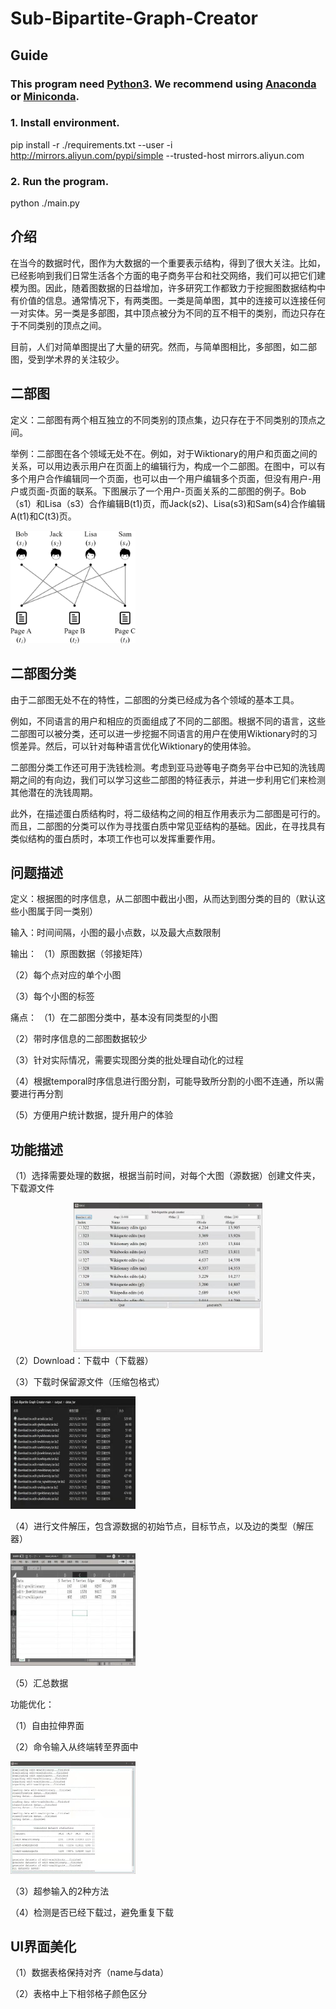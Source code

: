﻿# Sub-Bipartite-Graph-Creator

## Guide

### This program need [Python3](https://www.python.org/downloads/). We recommend using [Anaconda](https://www.anaconda.com/products/individual#Downloads) or [Miniconda](https://docs.conda.io/en/latest/miniconda.html).

### 1. Install environment.

pip install -r ./requirements.txt --user -i http://mirrors.aliyun.com/pypi/simple --trusted-host mirrors.aliyun.com

### 2. Run the program.
python ./main.py

## 介绍
   在当今的数据时代，图作为大数据的一个重要表示结构，得到了很大关注。比如，已经影响到我们日常生活各个方面的电子商务平台和社交网络，我们可以把它们建模为图。因此，随着图数据的日益增加，许多研究工作都致力于挖掘图数据结构中有价值的信息。通常情况下，有两类图。一类是简单图，其中的连接可以连接任何一对实体。另一类是多部图，其中顶点被分为不同的互不相干的类别，而边只存在于不同类别的顶点之间。
   
   目前，人们对简单图提出了大量的研究。然而，与简单图相比，多部图，如二部图，受到学术界的关注较少。

## 二部图
   定义：二部图有两个相互独立的不同类别的顶点集，边只存在于不同类别的顶点之间。
   
   举例：二部图在各个领域无处不在。例如，对于Wiktionary的用户和页面之间的关系，可以用边表示用户在页面上的编辑行为，构成一个二部图。在图中，可以有多个用户合作编辑同一个页面，也可以由一个用户编辑多个页面，但没有用户-用户或页面-页面的联系。下图展示了一个用户-页面关系的二部图的例子。Bob（s1）和Lisa（s3）合作编辑B(t1)页，而Jack(s2)、Lisa(s3)和Sam(s4)合作编辑A(t1)和C(t3)页。
<!--    ![avatar](./fig/intro.png) -->
   <img src="./fig/intro.png" width="200" height="180" alt="bipartite example"/><br/>

## 二部图分类
   由于二部图无处不在的特性，二部图的分类已经成为各个领域的基本工具。
   
   例如，不同语言的用户和相应的页面组成了不同的二部图。根据不同的语言，这些二部图可以被分类，还可以进一步挖掘不同语言的用户在使用Wiktionary时的习惯差异。然后，可以针对每种语言优化Wiktionary的使用体验。
   
   二部图分类工作还可用于洗钱检测。考虑到亚马逊等电子商务平台中已知的洗钱周期之间的有向边，我们可以学习这些二部图的特征表示，并进一步利用它们来检测其他潜在的洗钱周期。
   
   此外，在描述蛋白质结构时，将二级结构之间的相互作用表示为二部图是可行的。而且，二部图的分类可以作为寻找蛋白质中常见亚结构的基础。因此，在寻找具有类似结构的蛋白质时，本项工作也可以发挥重要作用。

## 问题描述
   定义：根据图的时序信息，从二部图中截出小图，从而达到图分类的目的（默认这些小图属于同一类别）
   
   输入：时间间隔，小图的最小点数，以及最大点数限制
   
   输出：
   （1）原图数据（邻接矩阵）
   
   （2）每个点对应的单个小图
        
   （3）每个小图的标签
      
   
   痛点：
   （1）在二部图分类中，基本没有同类型的小图
   
   （2）带时序信息的二部图数据较少
        
   （3）针对实际情况，需要实现图分类的批处理自动化的过程
   
   （4）根据temporal时序信息进行图分割，可能导致所分割的小图不连通，所以需要进行再分割
   
   （5）方便用户统计数据，提升用户的体验

## 功能描述
（1）选择需要处理的数据，根据当前时间，对每个大图（源数据）创建文件夹，下载源文件
<div align=center>
   <img src="./fig/66711621862118_.pic.jpg" width="60%" alt="main"/><br/>
</div>
（2）Download：下载中（下载器）

（3）下载时保留源文件（压缩包格式）

<img src="./fig/datas_tar.jpeg" width="200" height="180" alt="main"/><br/>

（4）进行文件解压，包含源数据的初始节点，目标节点，以及边的类型（解压器）

<img src="./fig/data_exccel.jpeg" width="200" height="180" alt="main"/><br/>

（5）汇总数据


功能优化：

（1）自由拉伸界面

（2）命令输入从终端转至界面中

<img src="./fig/data_ui.jpeg" width="200" height="180" alt="main"/><br/>

（3）超参输入的2种方法

（4）检测是否已经下载过，避免重复下载

## UI界面美化
（1）数据表格保持对齐（name与data）

（2）表格中上下相邻格子颜色区分



